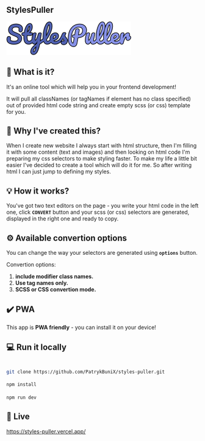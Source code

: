 ## StylesPuller

<a href="https://styles-puller.vercel.app/">
<img src="./public/logo.png" alt="StylesPuller"/>
</a>

## 🤔 What is it?

It's an online tool which will help you in your frontend development!

It will pull all classNames (or tagNames if element has no class specified) out of provided html code string and create empty scss (or css) template for you.

## 🎯 Why I've created this?

When I create new website I always start with html structure, then I'm filling it with some content (text and images) and then looking on html code I'm preparing my css selectors to make styling faster. To make my life a little bit easier I've decided to create a tool which will do it for me. So after writing html I can just jump to defining my styles.

## 💡 How it works?

You've got two text editors on the page - you write your html code in the left one, click **`CONVERT`** button and your scss (or css) selectors are generated, displayed in the right one and ready to copy.

## ⚙️ Available convertion options

You can change the way your selectors are generated using **`options`** button.

Convertion options:

<ol>
<li><b>include modifier class names.</b></li>
<li><b>Use tag names only.</b></li>
<li><b>SCSS or CSS convertion mode.</b></li>
</ol>

## ✔️ PWA

This app is **PWA friendly** - you can install it on your device!

## 💻 Run it locally

```bash

git clone https://github.com/PatrykBuniX/styles-puller.git

npm install

npm run dev
```

## 🚀 Live

https://styles-puller.vercel.app/
